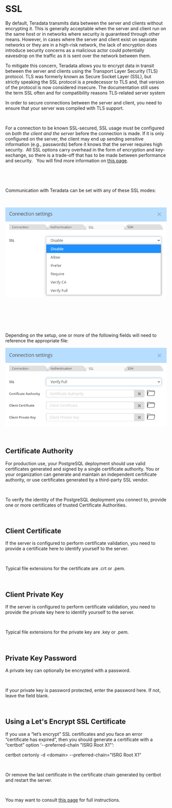 # SSL

By default, Teradata transmits data between the server and clients without encrypting it. This is generally acceptable when the server and client run on the same host or in networks where security is guaranteed through other means. However, in cases where the server and client exist on separate networks or they are in a high-risk network, the lack of encryption does introduce security concerns as a malicious actor could potentially eavesdrop on the traffic as it is sent over the network between them.

To mitigate this concern, Teradata allows you to encrypt data in transit between the server and clients using the Transport Layer Security (TLS) protocol. TLS was formerly known as Secure Socket Layer (SSL), but strictly speaking the SSL protocol is a predecessor to TLS and, that version of the protocol is now considered insecure. The documentation still uses the term SSL often and for compatibility reasons TLS-related server system

In order to secure connections between the server and client, you need to ensure that your server was compiled with TLS support. &nbsp;

&nbsp;

For a connection to be known SSL-secured, SSL usage must be configured on *both the client and the server* before the connection is made. If it is only configured on the server, the client may end up sending sensitive information (e.g., passwords) before it knows that the server requires high security.&nbsp; All SSL options carry overhead in the form of encryption and key-exchange, so there is a trade-off that has to be made between performance and security. &nbsp; You will find more information on [this page](<https://www.postgresql.org/docs/current/libpq-ssl.html> "target=\"\_blank\"").

&nbsp;

&nbsp;

Communication with Teradata can be set with any of these SSL modes:

&nbsp;

![PostgreSQL sslmode](<lib/PostgreSQL%20sslmode.png>)

&nbsp;

&nbsp;

&nbsp;

Depending on the setup, one or more of the following fields will need to reference the appropriate file:

![Image](<lib/PostgreSQL%20sslmode%20verify-full.png>)

&nbsp;

## Certificate Authority

For production use, your PostgreSQL deployment should use valid certificates generated and signed by a single certificate authority. You or your organization can generate and maintain an independent certificate authority, or use certificates generated by a third-party SSL vendor.

&nbsp;

To verify the identity of the PostgreSQL deployment you connect to, provide one or more certificates of trusted Certificate Authorities.

&nbsp;

## Client Certificate

If the server is configured to perform certificate validation, you need to provide a certificate here to identify yourself to the server.

&nbsp;

Typical file extensions for the certificate are .crt or .pem.

&nbsp;

## Client Private Key

If the server is configured to perform certificate validation, you need to provide the private key here to identify yourself to the server.

&nbsp;

Typical file extensions for the private key are .key or .pem.

&nbsp;

## Private Key Password

A private key can optionally be encrypted with a password.

&nbsp;

If your private key is password protected, enter the password here. If not, leave the field blank.

&nbsp;

## Using a Let's Encrypt SSL Certificate

If you use a “let’s encrypt” SSL certificates and you face an error “certificate has expired”, then you should generate a certificate with a “certbot” option ‘--preferred-chain "ISRG Root X1"’:

certbot certonly -d \<domain\> --preferred-chain="ISRG Root X1"

&nbsp;

Or remove the last certificate in the certificate chain generated by certbot and restart the server.

&nbsp;

You may want to consult [this page](<https://letsencrypt.org/certificates/> "target=\"\_blank\"") for full instructions.

&nbsp;

